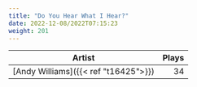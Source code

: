 ```yaml
---
title: "Do You Hear What I Hear?"
date: 2022-12-08/2022T07:15:23
weight: 201
---
```




 Artist | Plays 
----- | -----:
[Andy Williams]({{< ref "t16425">}}) | 34
